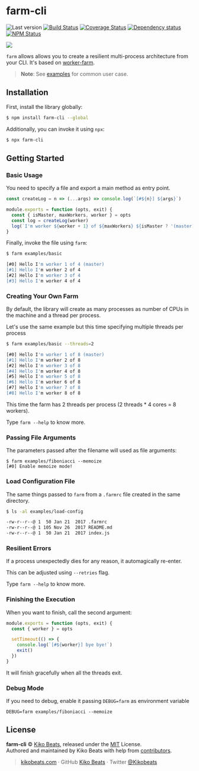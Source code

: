 # farm-cli

![Last version](https://img.shields.io/github/tag/Kikobeats/farm-cli.svg?style=flat-square)
[![Build Status](https://img.shields.io/travis/Kikobeats/farm-cli/master.svg?style=flat-square)](https://travis-ci.org/Kikobeats/farm-cli)
[![Coverage Status](https://img.shields.io/coveralls/Kikobeats/farm-cli.svg?style=flat-square)](https://coveralls.io/github/Kikobeats/farm-cli)
[![Dependency status](https://img.shields.io/david/Kikobeats/farm-cli.svg?style=flat-square)](https://david-dm.org/Kikobeats/farm-cli)
[![NPM Status](https://img.shields.io/npm/dm/farm-cli.svg?style=flat-square)](https://www.npmjs.org/package/farm-cli)

![](https://i.imgur.com/BKQqOy4.png)

`farm` allows allows you to create a resilient multi-process architecture from your CLI. It's based on [worker-farm](https://github.com/rvagg/node-worker-farm).

> **Note**: See [examples](/examples) for common user case.

## Installation

First, install the library globally:

```bash
$ npm install farm-cli --global
```

Additionally, you can invoke it using `npx`:

```bash
$ npx farm-cli
```

## Getting Started

### Basic Usage

You need to specify a file and export a main method as entry point.

```js
const createLog = n => (...args) => console.log(`[#${n}] ${args}`)

module.exports = function (opts, exit) {
  const { isMaster, maxWorkers, worker } = opts
  const log = createLog(worker)
  log(`I'm worker ${worker + 1} of ${maxWorkers} ${isMaster ? '(master)' : ''}`)
}
```

Finally, invoke the file using `farm`:

```bash
$ farm examples/basic

[#0] Hello I'm worker 1 of 4 (master)
[#1] Hello I'm worker 2 of 4
[#2] Hello I'm worker 3 of 4
[#3] Hello I'm worker 4 of 4
```

###  Creating Your Own Farm

By default, the library will create as many processes as number of CPUs in the machine and a thread per process.

Let's use the same example but this time specifying multiple threads per process

```bash
$ farm examples/basic --threads=2

[#0] Hello I'm worker 1 of 8 (master)
[#1] Hello I'm worker 2 of 8
[#2] Hello I'm worker 3 of 8
[#4] Hello I'm worker 4 of 8
[#5] Hello I'm worker 5 of 8
[#6] Hello I'm worker 6 of 8
[#7] Hello I'm worker 7 of 8
[#8] Hello I'm worker 8 of 8
```

This time the farm has 2 threads per process (2 threads * 4 cores = 8 workers).

Type `farm --help` to know more.

### Passing File Arguments

The parameters passed after the filename will used as file arguments:

```
$ farm examples/fiboniacci --memoize
[#0] Enable memoize mode!
```

### Load Configuration File

The same things passed to `farm` from a `.farmrc` file created in the same directory.

```bash
$ ls -al examples/load-config

-rw-r--r--@ 1  50 Jan 21  2017 .farmrc
-rw-r--r--@ 1 105 Nov 26  2017 README.md
-rw-r--r--@ 1  50 Jan 21  2017 index.js
```

### Resilient Errors

If a process unexpectedly dies for any reason, it automagically re-enter.

This can be adjusted using `--retries` flag.

Type `farm --help` to know more.

### Finishing the Execution

When you want to finish, call the second argument:

```js
module.exports = function (opts, exit) {
  const { worker } = opts

  setTimeout(() => {
    console.log(`[#${worker}] bye bye!`)
    exit()
  })
}
```

It will finish gracefully when all the threads exit.

### Debug Mode

If you need to debug, enable it passing `DEBUG=farm` as environment variable

```
DEBUG=farm examples/fiboniacci --memoize
```

## License

**farm-cli** © [Kiko Beats](https://kikobeats.com), released under the [MIT](https://github.com/Kikobeats/farm-cli/blob/master/LICENSE.md) License.<br>
Authored and maintained by Kiko Beats with help from [contributors](https://github.com/Kikobeats/farm-cli/contributors).

> [kikobeats.com](https://kikobeats.com) · GitHub [Kiko Beats](https://github.com/Kikobeats) · Twitter [@Kikobeats](https://twitter.com/Kikobeats)
